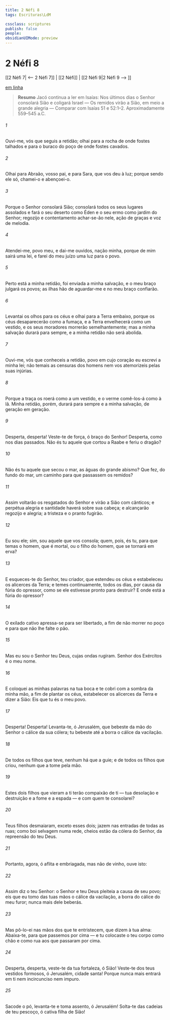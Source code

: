 ```yaml
---
title: 2 Néfi 8
tags: Escrituras\LdM

cssclass: scriptures
publish: false
people:
obsidianUIMode: preview
---
```


# 2 Néfi 8
[[2 Néfi 7| <-- 2 Néfi 7]] | [[2 Néfi]] | [[2 Néfi 9|2 Néfi 9 --> ]]

[em linha](https://churchofjesuschrist.org/study/scriptures/bofm/2-ne/8?lang=por)

> __Resumo__
Jacó continua a ler em Isaías: Nos últimos dias o Senhor consolará Sião e coligará Israel — Os remidos virão a Sião, em meio a grande alegria — Comparar com Isaías 51 e 52:1–2. Aproximadamente 559–545 a.C.

###### 1 
Ouvi-me, vós que seguis a retidão; olhai para a rocha de onde fostes talhados e para o buraco do poço de onde fostes cavados.

###### 2 
Olhai para Abraão, vosso pai, e para Sara, que vos deu à luz; porque sendo ele só, chamei-o e abençoei-o.

###### 3 
Porque o Senhor consolará Sião; consolará todos os seus lugares assolados e fará o seu deserto como Éden e o seu ermo como jardim do Senhor; regozijo e contentamento achar-se-ão nele, ação de graças e voz de melodia.

###### 4 
Atendei-me, povo meu, e dai-me ouvidos, nação minha, porque de mim sairá uma lei, e farei do meu juízo uma luz para o povo.

###### 5 
Perto está a minha retidão, foi enviada a minha salvação, e o meu braço julgará os povos; as ilhas hão de aguardar-me e no meu braço confiarão.

###### 6 
Levantai os olhos para os céus e olhai para a Terra embaixo, porque os céus desaparecerão como a fumaça, e a Terra envelhecerá como um vestido, e os seus moradores morrerão semelhantemente; mas a minha salvação durará para sempre, e a minha retidão não será abolida.

###### 7 
Ouvi-me, vós que conheceis a retidão, povo em cujo coração eu escrevi a minha lei; não temais as censuras dos homens nem vos atemorizeis pelas suas injúrias.

###### 8 
Porque a traça os roerá como a um vestido, e o verme comê-los-á como à lã. Minha retidão, porém, durará para sempre e a minha salvação, de geração em geração.

###### 9 
Desperta, desperta! Veste-te de força, ó braço do Senhor! Desperta, como nos dias passados. Não és tu aquele que cortou a Raabe e feriu o dragão?

###### 10 
Não és tu aquele que secou o mar, as águas do grande abismo? Que fez, do fundo do mar, um caminho para que passassem os remidos?

###### 11 
Assim voltarão os resgatados do Senhor e virão a Sião com cânticos; e perpétua alegria e santidade haverá sobre sua cabeça; e alcançarão regozijo e alegria; a tristeza e o pranto fugirão.

###### 12 
Eu sou ele; sim, sou aquele que vos consola; quem, pois, és tu, para que temas o homem, que é mortal, ou o filho do homem, que se tornará em erva?

###### 13 
E esqueces-te do Senhor, teu criador, que estendeu os céus e estabeleceu os alicerces da Terra; e temes continuamente, todos os dias, por causa da fúria do opressor, como se ele estivesse pronto para destruir? E onde está a fúria do opressor?

###### 14 
O exilado cativo apressa-se para ser libertado, a fim de não morrer no poço e para que não lhe falte o pão.

###### 15 
Mas eu sou o Senhor teu Deus, cujas ondas rugiram. Senhor dos Exércitos é o meu nome.

###### 16 
E coloquei as minhas palavras na tua boca e te cobri com a sombra da minha mão, a fim de plantar os céus, estabelecer os alicerces da Terra e dizer a Sião: Eis que tu és o meu povo.

###### 17 
Desperta! Desperta! Levanta-te, ó Jerusalém, que bebeste da mão do Senhor o cálice da sua cólera; tu bebeste até a borra o cálice da vacilação.

###### 18 
De todos os filhos que teve, nenhum há que a guie; e de todos os filhos que criou, nenhum que a tome pela mão.

###### 19 
Estes dois filhos que vieram a ti terão compaixão de ti — tua desolação e destruição e a fome e a espada — e com quem te consolarei?

###### 20 
Teus filhos desmaiaram, exceto esses dois; jazem nas entradas de todas as ruas; como boi selvagem numa rede, cheios estão da cólera do Senhor, da repreensão do teu Deus.

###### 21 
Portanto, agora, ó aflita e embriagada, mas não de vinho, ouve isto:

###### 22 
Assim diz o teu Senhor: o Senhor e teu Deus pleiteia a causa de seu povo; eis que eu tomo das tuas mãos o cálice da vacilação, a borra do cálice do meu furor; nunca mais dele beberás.

###### 23 
Mas pô-lo-ei nas mãos dos que te entristecem, que dizem à tua alma: Abaixa-te, para que passemos por cima — e tu colocaste o teu corpo como chão e como rua aos que passaram por cima.

###### 24 
Desperta, desperta, veste-te da tua fortaleza, ó Sião! Veste-te dos teus vestidos formosos, ó Jerusalém, cidade santa! Porque nunca mais entrará em ti nem incircunciso nem impuro.

###### 25 
Sacode o pó, levanta-te e toma assento, ó Jerusalém! Solta-te das cadeias de teu pescoço, ó cativa filha de Sião!

